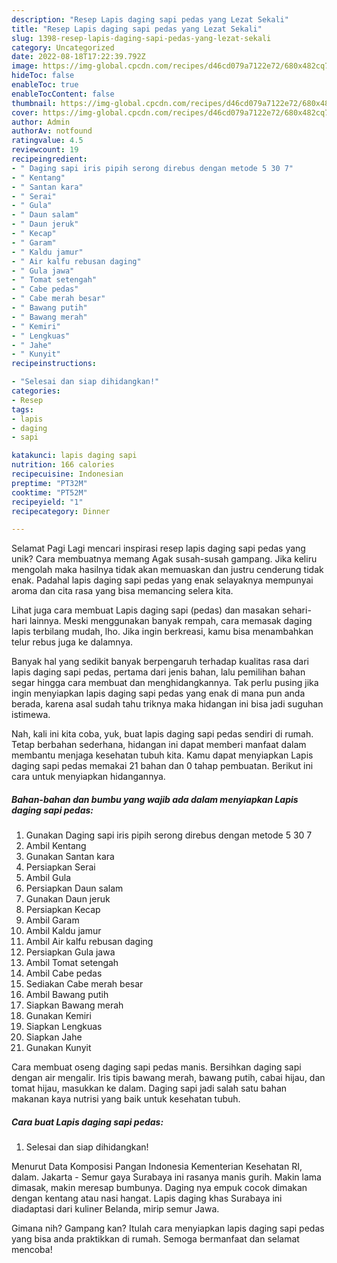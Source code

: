 ```yaml
---
description: "Resep Lapis daging sapi pedas yang Lezat Sekali"
title: "Resep Lapis daging sapi pedas yang Lezat Sekali"
slug: 1398-resep-lapis-daging-sapi-pedas-yang-lezat-sekali
category: Uncategorized
date: 2022-08-18T17:22:39.792Z
image: https://img-global.cpcdn.com/recipes/d46cd079a7122e72/680x482cq70/lapis-daging-sapi-pedas-foto-resep-utama.jpg
hideToc: false
enableToc: true
enableTocContent: false
thumbnail: https://img-global.cpcdn.com/recipes/d46cd079a7122e72/680x482cq70/lapis-daging-sapi-pedas-foto-resep-utama.jpg
cover: https://img-global.cpcdn.com/recipes/d46cd079a7122e72/680x482cq70/lapis-daging-sapi-pedas-foto-resep-utama.jpg
author: Admin
authorAv: notfound
ratingvalue: 4.5
reviewcount: 19
recipeingredient:
- " Daging sapi iris pipih serong direbus dengan metode 5 30 7"
- " Kentang"
- " Santan kara"
- " Serai"
- " Gula"
- " Daun salam"
- " Daun jeruk"
- " Kecap"
- " Garam"
- " Kaldu jamur"
- " Air kalfu rebusan daging"
- " Gula jawa"
- " Tomat setengah"
- " Cabe pedas"
- " Cabe merah besar"
- " Bawang putih"
- " Bawang merah"
- " Kemiri"
- " Lengkuas"
- " Jahe"
- " Kunyit"
recipeinstructions:

- "Selesai dan siap dihidangkan!"
categories:
- Resep
tags:
- lapis
- daging
- sapi

katakunci: lapis daging sapi 
nutrition: 166 calories
recipecuisine: Indonesian
preptime: "PT32M"
cooktime: "PT52M"
recipeyield: "1"
recipecategory: Dinner

---
```



Selamat Pagi Lagi mencari inspirasi resep lapis daging sapi pedas yang unik? Cara membuatnya memang Agak susah-susah gampang. Jika keliru mengolah maka hasilnya tidak akan memuaskan dan justru cenderung tidak enak. Padahal lapis daging sapi pedas yang enak selayaknya mempunyai aroma dan cita rasa yang bisa memancing selera kita.


Lihat juga cara membuat Lapis daging sapi (pedas) dan masakan sehari-hari lainnya. Meski menggunakan banyak rempah, cara memasak daging lapis terbilang mudah, lho. Jika ingin berkreasi, kamu bisa menambahkan telur rebus juga ke dalamnya.

Banyak hal yang sedikit banyak berpengaruh terhadap kualitas rasa dari lapis daging sapi pedas, pertama dari jenis bahan, lalu pemilihan bahan segar hingga cara membuat dan menghidangkannya. Tak perlu pusing jika ingin menyiapkan lapis daging sapi pedas yang enak di mana pun anda berada, karena asal sudah tahu triknya maka hidangan ini bisa jadi suguhan istimewa.


Nah, kali ini kita coba, yuk, buat lapis daging sapi pedas sendiri di rumah. Tetap berbahan sederhana, hidangan ini dapat memberi manfaat dalam membantu menjaga kesehatan tubuh kita. Kamu dapat menyiapkan Lapis daging sapi pedas memakai 21 bahan dan 0 tahap pembuatan. Berikut ini cara untuk menyiapkan hidangannya.

<!--inarticleads1-->

##### Bahan-bahan dan bumbu yang wajib ada dalam menyiapkan Lapis daging sapi pedas:

1. Gunakan  Daging sapi iris pipih serong direbus dengan metode 5 30 7
1. Ambil  Kentang
1. Gunakan  Santan kara
1. Persiapkan  Serai
1. Ambil  Gula
1. Persiapkan  Daun salam
1. Gunakan  Daun jeruk
1. Persiapkan  Kecap
1. Ambil  Garam
1. Ambil  Kaldu jamur
1. Ambil  Air kalfu rebusan daging
1. Persiapkan  Gula jawa
1. Ambil  Tomat setengah
1. Ambil  Cabe pedas
1. Sediakan  Cabe merah besar
1. Ambil  Bawang putih
1. Siapkan  Bawang merah
1. Gunakan  Kemiri
1. Siapkan  Lengkuas
1. Siapkan  Jahe
1. Gunakan  Kunyit


Cara membuat oseng daging sapi pedas manis. Bersihkan daging sapi dengan air mengalir. Iris tipis bawang merah, bawang putih, cabai hijau, dan tomat hijau, masukkan ke dalam. Daging sapi jadi salah satu bahan makanan kaya nutrisi yang baik untuk kesehatan tubuh. 

<!--inarticleads2-->

##### Cara buat Lapis daging sapi pedas:


1. Selesai dan siap dihidangkan!

Menurut Data Komposisi Pangan Indonesia Kementerian Kesehatan RI, dalam. Jakarta - Semur gaya Surabaya ini rasanya manis gurih. Makin lama dimasak, makin meresap bumbunya. Daging nya empuk cocok dimakan dengan kentang atau nasi hangat. Lapis daging khas Surabaya ini diadaptasi dari kuliner Belanda, mirip semur Jawa. 

Gimana nih? Gampang kan? Itulah cara menyiapkan lapis daging sapi pedas yang bisa anda praktikkan di rumah. Semoga bermanfaat dan selamat mencoba!
